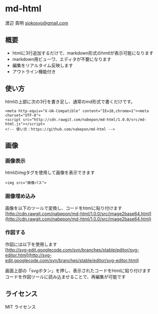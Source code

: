 # md-html

渡辺 貴明 <siokosyo@gmail.com>


## 概要

* htmlに3行追加するだけで、markdown形式のhmtlが表示可能になります
* markdown用ビューワ、エディタが不要になります  
* 編集をリアルタイム反映します  
* アウトライン機能付き  

## 使い方

htmlの上部に次の3行を書き足し、通常のmd形式で書くだけです。

```
<meta http-equiv="X-UA-Compatible" content="IE=10,chrome=1"><meta charset="UTF-8">
<script src="http://cdn.rawgit.com/nabepon/md-html/1.0.0/src/md-html.js"></script>
<!-- 使い方：https://github.com/nabepon/md-html -->
```

## 画像

### 画像表示  
  htmlのimgタグを使用して画像を表示できます  
```
<img src="画像パス">
```
  
### 画像埋め込み  
  画像を以下のツールで変換し、コードをhtmlに貼り付けます  
  [http://cdn.rawgit.com/nabepon/md-html/1.0.0/src/image2base64.html](http://cdn.rawgit.com/nabepon/md-html/1.0.0/src/image2base64.html)  
  
### 作図する  

  作図には以下を使用します  
  [http://svg-edit.googlecode.com/svn/branches/stable/editor/svg-editor.html](http://svg-edit.googlecode.com/svn/branches/stable/editor/svg-editor.html)  
  
  画面上部の「svgボタン」を押し、表示されたコードをhtmlに貼り付けます  
  コードを作図ツールに読み込ませることで、再編集が可能です  


ライセンス
----------------------------------
MIT ライセンス